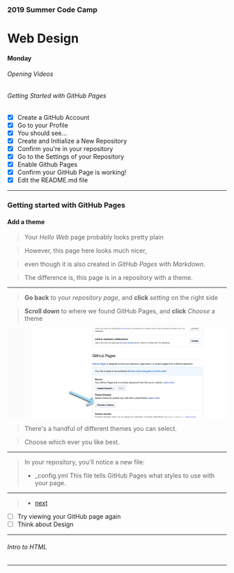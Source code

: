 
### 2019 Summer Code Camp
# Web Design

#### Monday

###### Opening Videos

###### Getting Started with GitHub Pages
- [x] Create a GitHub Account
- [x] Go to your Profile
- [x] You should see...
- [x] Create and Initialize a New Repository
- [x] Confirm you're in your repository
- [x] Go to the Settings of your Repository
- [x] Enable Github Pages
- [x] Confirm your GitHub Page is working!
- [x] Edit the README.md file

***

### Getting started with GitHub Pages
#### Add a theme
> Your *Hello Web* page probably looks pretty plain

> However, this page here looks much nicer, 

> even though it is also created in *GitHub Pages* with *Markdown*.

> The difference is, this page is in a repository with a theme.

***
> **Go back** to your *repository page*, and **click** *setting* on the right side

> **Scroll down** to where we found GitHub Pages, and **click** *Choose* a theme

![Image of GitHub.com](images/repo08.jpg)

> There's a handful of different themes you can select.

> Choose which ever you like best.

***

> In your repository, you'll notice a new file:
> - _config.yml
> This file tells GitHub Pages what styles to use with your page.

***

> - [next](monday-getting-10.md)

- [ ] Try viewing your GitHub page again
- [ ] Think about Design

***

###### Intro to HTML

***
